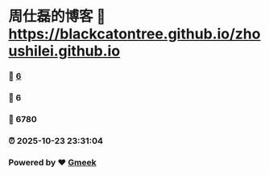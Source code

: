 # 周仕磊的博客 :link: https://blackcatontree.github.io/zhoushilei.github.io 
### :page_facing_up: [6](https://blackcatontree.github.io/zhoushilei.github.io/tag.html) 
### :speech_balloon: 6 
### :hibiscus: 6780 
### :alarm_clock: 2025-10-23 23:31:04 
### Powered by :heart: [Gmeek](https://github.com/Meekdai/Gmeek)
